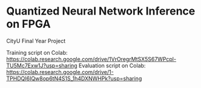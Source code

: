 # Quantized Neural Network Inference on FPGA
CityU Final Year Project

Training script on Colab: https://colab.research.google.com/drive/1VrOregrMtSX5S67WPcpl-TU5Mc7Exw1J?usp=sharing
Evaluation script on Colab: https://colab.research.google.com/drive/1-TPHDQI6IQw8op6tN4S1S_1h4DXNWHPk?usp=sharing
